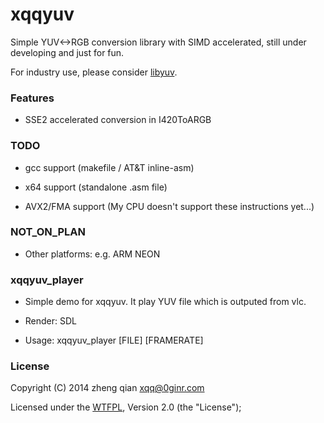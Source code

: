 xqqyuv
======
Simple YUV<->RGB conversion library with SIMD accelerated, still under developing and just for fun.

For industry use, please consider [libyuv](https://code.google.com/p/libyuv/).

### Features
- SSE2 accelerated conversion in I420ToARGB

### TODO
- gcc support (makefile / AT&T inline-asm)

- x64 support (standalone .asm file)

- AVX2/FMA support (My CPU doesn't support these instructions yet...)

### NOT_ON_PLAN
- Other platforms: e.g. ARM NEON

### xqqyuv_player
- Simple demo for xqqyuv. It play YUV file which is outputed from vlc.

- Render: SDL

- Usage: xqqyuv_player [FILE] [FRAMERATE]

### License
Copyright (C) 2014 zheng qian <xqq@0ginr.com>

Licensed under the [WTFPL](http://en.wikipedia.org/wiki/WTFPL), Version 2.0 (the "License");